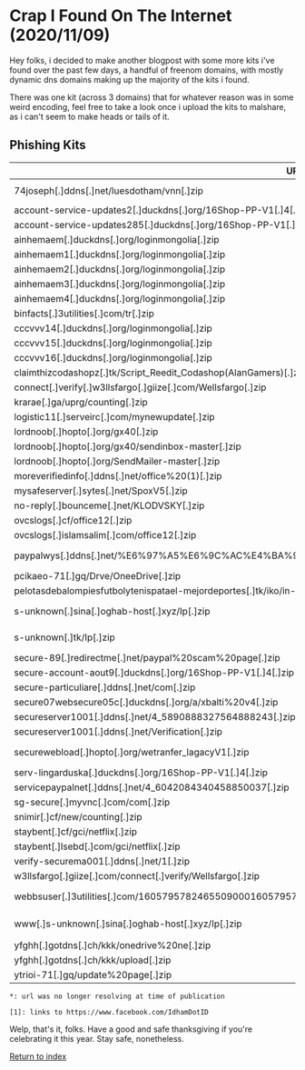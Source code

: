 # Crap I Found On The Internet (2020/11/09)

Hey folks, i decided to make another blogpost with some more kits i've found over the past few days, a handful of freenom domains, with mostly dynamic dns domains making up the majority of the kits i found.

There was one kit (across 3 domains) that for whatever reason was in some weird encoding, feel free to take a look once i upload the kits to malshare, as i can't seem to make heads or tails of it.

## Phishing Kits

| URL                                                                                          | IP                    | Exfil Email                                                 |
| -------------------------------------------------------------------------------------------- | --------------------- | ----------------------------------------------------------- |
| 74joseph[.]ddns[.]net/luesdotham/vnn[.]zip                                                   | 103[.]255[.]237[.]180 | N/A, writes to `c5ee9de66d957e8dcf2f9bd74b337825[.]txt`     |
| account-service-updates2[.]duckdns[.]org/16Shop-PP-V1[.]4[.]zip                              | 162[.]241[.]127[.]29  | monyetcin@yandex[.]com                                      |
| account-service-updates285[.]duckdns[.]org/16Shop-PP-V1[.]4[.]zip                            | 162[.]241[.]127[.]29  | monyetcin@yandex[.]com                                      |
| ainhemaem[.]duckdns[.]org/loginmongolia[.]zip                                                | 198[.]252[.]98[.]58   | N/A, writes to `anhdeptraivl[.]txt`                         |
| ainhemaem1[.]duckdns[.]org/loginmongolia[.]zip                                               | 198[.]252[.]98[.]58   | N/A, writes to `anhdeptraivl[.]txt`                         |
| ainhemaem2[.]duckdns[.]org/loginmongolia[.]zip                                               | 198[.]252[.]98[.]58   | N/A, writes to `anhdeptraivl[.]txt`                         |
| ainhemaem3[.]duckdns[.]org/loginmongolia[.]zip                                               | 198[.]252[.]98[.]58   | N/A, writes to `anhdeptraivl[.]txt`                         |
| ainhemaem4[.]duckdns[.]org/loginmongolia[.]zip                                               | 198[.]252[.]98[.]58   | N/A, writes to `anhdeptraivl[.]txt`                         |
| binfacts[.]3utilities[.]com/tr[.]zip                                                         | 193[.]239[.]84[.]203  | N/A, writes to `saved[.]txt`                                |
| cccvvv14[.]duckdns[.]org/loginmongolia[.]zip                                                 | 198[.]252[.]98[.]58   | N/A, writes to `anhdeptraivl[.]txt`                         |
| cccvvv15[.]duckdns[.]org/loginmongolia[.]zip                                                 | 198[.]252[.]98[.]58   | N/A, writes to `anhdeptraivl[.]txt`                         |
| cccvvv16[.]duckdns[.]org/loginmongolia[.]zip                                                 | 198[.]252[.]98[.]58   | N/A, writes to `anhdeptraivl[.]txt`                         |
| claimthizcodashopz[.]tk/Script_Reedit_Codashop(AlanGamers)[.]zip `[1]`                       | 173[.]249[.]26[.]90   | jekygradi@gmail[.]com                                       |
| connect[.]verify[.]w3llsfargo[.]giize[.]com/Wellsfargo[.]zip                                 | 134[.]209[.]215[.]123 | angrygerad@yandex[.]com                                     |
| krarae[.]ga/uprg/counting[.]zip                                                              | 91[.]234[.]99[.]98    | unknown998877@yandex[.]com                                  |
| logistic11[.]serveirc[.]com/mynewupdate[.]zip                                                | 99[.]79[.]190[.]44    | securednotification8@yandex[.]com                           |
| lordnoob[.]hopto[.]org/gx40[.]zip                                                            | 158[.]101[.]22[.]140  | N/A                                                         |
| lordnoob[.]hopto[.]org/gx40/sendinbox-master[.]zip                                           | 158[.]101[.]22[.]140  | ekasyahwan@hotmail[.]com                                    |
| lordnoob[.]hopto[.]org/SendMailer-master[.]zip                                               | 158[.]101[.]22[.]140  | smeekl@mail[.]ru                                            |
| moreverifiedinfo[.]ddns[.]net/office%20(1)[.]zip                                             | 46[.]17[.]96[.]115    | Your_email@gmail[.]com (unconfigured)                       |
| mysafeserver[.]sytes[.]net/SpoxV5[.]zip                                                      | 152[.]67[.]235[.]91   | lilduke060@gmail[.]com                                      |
| no-reply[.]bounceme[.]net/KLODVSKY[.]zip                                                     | 188[.]166[.]114[.]181 | prindi[.]diar@yandex[.]com                                  |
| ovcslogs[.]cf/office12[.]zip                                                                 | 192[.]185[.]144[.]193 | N/A                                                         |
| ovcslogs[.]islamsalim[.]com/office12[.]zip                                                   | 192[.]185[.]144[.]193 | N/A                                                         |
| paypalwys[.]ddns[.]net/%E6%97%A5%E6%9C%AC%E4%BA%9A%E9%A9%AC%E9%80%8A%E6%BA%90%E7%A0%81[.]zip | 13[.]58[.]153[.]151   | gerard[.]haustrate19@gmail[.]com<br/>slimslimmx@yahoo[.]com |
| pcikaeo-71[.]gq/Drve/OneeDrive[.]zip                                                         | 20[.]75[.]88[.]26`*`  | rexulbox@protonmail[.]com                                   |
| pelotasdebalompiesfutbolytenispatael-mejordeportes[.]tk/iko/in-co[.]zip                      | 192[.]185[.]17[.]44   | onlineservicebofa@usa[.]com                                 |
| s-unknown[.]sina[.]oghab-host[.]xyz/Ip[.]zip                                                 | 80[.]209[.]233[.]22   | `¯\_(ツ)\_/¯` (file is in an odd encoding, can't read it)   |
| s-unknown[.]tk/Ip[.]zip                                                                      | 80[.]209[.]233[.]22   | `¯\_(ツ)\_/¯` (file is in an odd encoding, can't read it)   |
| secure-89[.]redirectme[.]net/paypal%20scam%20page[.]zip                                      | 18[.]216[.]167[.]91   | youremail@mail[.]com (unconfigured)                         |
| secure-account-aout9[.]duckdns[.]org/16Shop-PP-V1[.]4[.]zip                                  | 162[.]241[.]127[.]29  | monyetcin@yandex[.]com                                      |
| secure-particuliare[.]ddns[.]net/com[.]zip                                                   | 134[.]209[.]119[.]157 | karimpsn@yahoo[.]com                                        |
| secure07websecure05c[.]duckdns[.]org/a/xbalti%20v4[.]zip                                     | 91[.]234[.]99[.]171   | XBALTI@EMAIL[.]COM (unconfigured)                           |
| secureserver1001[.]ddns[.]net/4_5890888327564888243[.]zip                                    | 152[.]67[.]225[.]238  | your-email@mail[.]com (unconfigured)                        |
| secureserver1001[.]ddns[.]net/Verification[.]zip                                             | 152[.]67[.]225[.]238  | mix[.]max771@yandex[.]com                                   |
| securewebload[.]hopto[.]org/wetranfer_lagacyV1[.]zip                                         | 46[.]17[.]96[.]115    | frynbeq@yandex[.]com<br/>hunting4pussy@protonmail[.]com     |
| serv-lingarduska[.]duckdns[.]org/16Shop-PP-V1[.]4[.]zip                                      | 162[.]241[.]121[.]81  | ppkmktest@yandex[.]com                                      |
| servicepaypalnet[.]ddns[.]net/4_6042084340458850037[.]zip                                    | 134[.]209[.]211[.]63  | hamitakt@yandex[.]com                                       |
| sg-secure[.]myvnc[.]com/com[.]zip                                                            | 134[.]209[.]119[.]157 | karimpsn@yahoo[.]com                                        |
| snimir[.]cf/new/counting[.]zip                                                               | 91[.]234[.]99[.]98    | unknown998877@yandex[.]com                                  |
| staybent[.]cf/gci/netflix[.]zip                                                              | 192[.]185[.]48[.]126  | damaandaa@gmail[.]com                                       |
| staybent[.]lsebd[.]com/gci/netflix[.]zip                                                     | 192[.]185[.]48[.]126  | damaandaa@gmail[.]com                                       |
| verify-securema001[.]ddns[.]net/1[.]zip                                                      | 165[.]232[.]109[.]200 | N/A, writes to saved/stored[.]html                          |
| w3llsfargo[.]giize[.]com/connect[.]verify/Wellsfargo[.]zip                                   | 134[.]209[.]215[.]123 | angrygerad@yandex[.]com                                     |
| webbsuser[.]3utilities[.]com/16057957824655090001605795789102639000_content[.]zip            | 46[.]17[.]96[.]115    | boalin20@yandex[.]com<br/>rootcg25@gmail[.]com              |
| www[.]s-unknown[.]sina[.]oghab-host[.]xyz/Ip[.]zip                                           | 80[.]209[.]233[.]22   | ¯\_(ツ)\_/¯ (file is in an odd encoding, can't read it)     |
| yfghh[.]gotdns[.]ch/kkk/onedrive%20ne[.]zip                                                  | 139[.]59[.]27[.]95    | resultbox@domain[.]com                                      |
| yfghh[.]gotdns[.]ch/kkk/upload[.]zip                                                         | 139[.]59[.]27[.]95    | rwangaudioquest[.]com@gmail[.]com                           |
| ytrioi-71[.]gq/update%20page[.]zip                                                           | 51[.]103[.]136[.]215  | yung[.]nelly123@yandex[.]ru                                 |

`*: url was no longer resolving at time of publication`

`[1]: links to https://www.facebook.com/IdhamDotID`

Welp, that's it, folks. Have a good and safe thanksgiving if you're celebrating it this year. Stay safe, nonetheless.

[Return to index](/)
